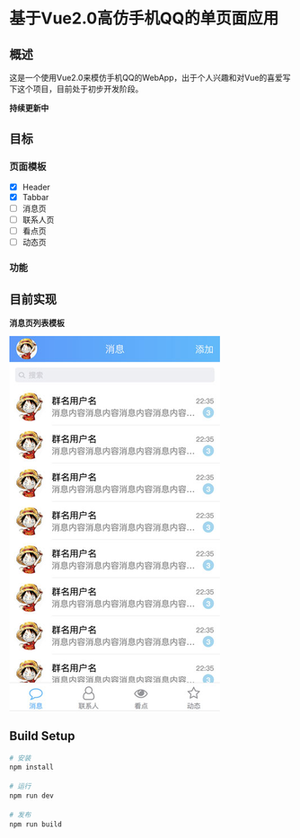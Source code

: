 # 基于Vue2.0高仿手机QQ的单页面应用

## 概述

这是一个使用Vue2.0来模仿手机QQ的WebApp，出于个人兴趣和对Vue的喜爱写下这个项目，目前处于初步开发阶段。

**持续更新中**


## 目标

### 页面模板
- [x]  Header
- [x]  Tabbar
- [ ]  消息页
- [ ]  联系人页
- [ ]  看点页
- [ ]  动态页

### 功能

## 目前实现

**消息页列表模板**

![消息页列表模板](./static/message.jpg)


## Build Setup

``` bash
# 安装
npm install

# 运行
npm run dev

# 发布
npm run build
